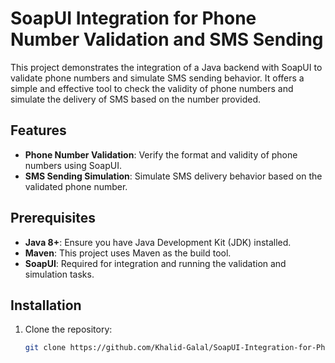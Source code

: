 # SoapUI Integration for Phone Number Validation and SMS Sending

This project demonstrates the integration of a Java backend with SoapUI to validate phone numbers and simulate SMS sending behavior. It offers a simple and effective tool to check the validity of phone numbers and simulate the delivery of SMS based on the number provided.

## Features

- **Phone Number Validation**: Verify the format and validity of phone numbers using SoapUI.
- **SMS Sending Simulation**: Simulate SMS delivery behavior based on the validated phone number.

## Prerequisites

- **Java 8+**: Ensure you have Java Development Kit (JDK) installed.
- **Maven**: This project uses Maven as the build tool.
- **SoapUI**: Required for integration and running the validation and simulation tasks.

## Installation

1. Clone the repository:
   ```bash
   git clone https://github.com/Khalid-Galal/SoapUI-Integration-for-Phone-Number-Validation-and-SMS-Sending.git

